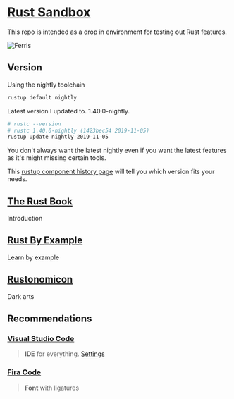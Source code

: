 # [Rust Sandbox](https://www.rust-lang.org/)

This repo is intended as a drop in environment for testing out Rust features.

![Ferris](https://doc.rust-lang.org/nomicon/img/safeandunsafe.svg)

## Version

Using the nightly toolchain

```bash
rustup default nightly
```

Latest version I updated to. 1.40.0-nightly.

```bash
# rustc --version
# rustc 1.40.0-nightly (1423bec54 2019-11-05)
rustup update nightly-2019-11-05
```

You don't always want the latest nightly even if you want the latest features as it's might missing certain tools.

This [rustup component history page](https://rust-lang.github.io/rustup-components-history/index.html) will tell you which version fits your needs.

## [The Rust Book](https://doc.rust-lang.org/book/)

Introduction

## [Rust By Example](https://doc.rust-lang.org/stable/rust-by-example/)

Learn by example

## [Rustonomicon](https://doc.rust-lang.org/nomicon/)

Dark arts

## Recommendations

### [Visual Studio Code](https://code.visualstudio.com/)

> **IDE** for everything. [Settings](./.vscode/)

### [Fira Code](https://github.com/tonsky/FiraCode)

> **Font** with ligatures
